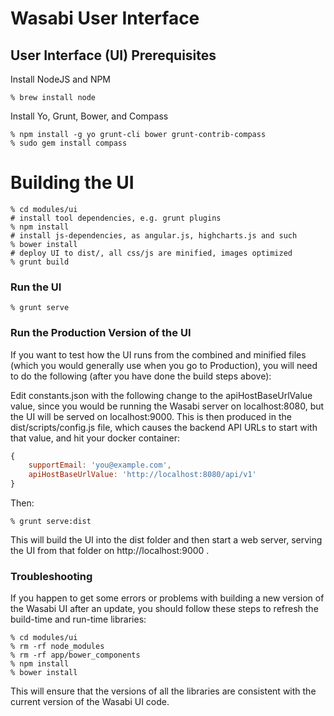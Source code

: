 # Wasabi User Interface

## User Interface (UI) Prerequisites

Install NodeJS and NPM

```
% brew install node
```

Install Yo, Grunt, Bower, and Compass

```
% npm install -g yo grunt-cli bower grunt-contrib-compass
% sudo gem install compass
```

# Building the UI

```
% cd modules/ui
# install tool dependencies, e.g. grunt plugins
% npm install
# install js-dependencies, as angular.js, highcharts.js and such
% bower install
# deploy UI to dist/, all css/js are minified, images optimized
% grunt build
```

### Run the UI

```
% grunt serve
```

### Run the Production Version of the UI

If you want to test how the UI runs from the combined and minified files (which you would generally use
when you go to Production), you will need to do the following (after you have done the build steps above):

Edit constants.json with the following change to the apiHostBaseUrlValue value, since you would be running the
Wasabi server on localhost:8080, but the UI will be served on localhost:9000.  This is then produced in the
dist/scripts/config.js file, which causes the backend API URLs to start with that value, and hit your docker container:

```javascript
{
    supportEmail: 'you@example.com',
    apiHostBaseUrlValue: 'http://localhost:8080/api/v1'
}
```

Then:

```
% grunt serve:dist
```

This will build the UI into the dist folder and then start a web server, serving the UI from that folder on
http://localhost:9000 .

### Troubleshooting

If you happen to get some errors or problems with building a new version of the Wasabi UI after an update, you should
follow these steps to refresh the build-time and run-time libraries:

```
% cd modules/ui
% rm -rf node_modules
% rm -rf app/bower_components
% npm install
% bower install
```

This will ensure that the versions of all the libraries are consistent with the current version of the Wasabi
UI code.




